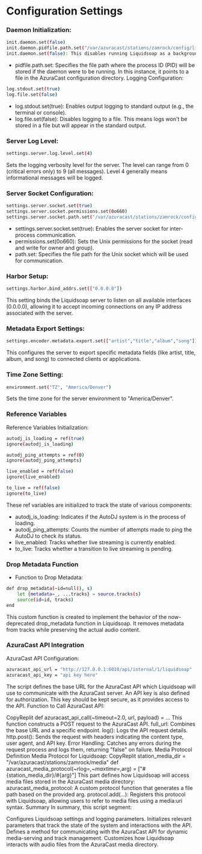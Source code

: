 # Configuration Settings
### Daemon Initialization:

``` bash
init.daemon.set(false)
init.daemon.pidfile.path.set("/var/azuracast/stations/zamrock/config/liquidsoap.pid")
init.daemon.set(false): This disables running Liquidsoap as a background daemon. When set to true, Liquidsoap would run in the background.
```
- pidfile.path.set: Specifies the file path where the process ID (PID) will be stored if the daemon were to be running. In this instance, it points to a file in the AzuraCast configuration directory.
Logging Configuration:

``` bash
log.stdout.set(true)
log.file.set(false)
```
- log.stdout.set(true): Enables output logging to standard output (e.g., the terminal or console).
- log.file.set(false): Disables logging to a file. This means logs won't be stored in a file but will appear in the standard output.
### Server Log Level:

``` bash
settings.server.log.level.set(4)
```
Sets the logging verbosity level for the server. The level can range from 0 (critical errors only) to 9 (all messages). Level 4 generally means informational messages will be logged.
### Server Socket Configuration:

``` bash
settings.server.socket.set(true)
settings.server.socket.permissions.set(0o660)
settings.server.socket.path.set("/var/azuracast/stations/zamrock/config/liquidsoap.sock")
```
- settings.server.socket.set(true): Enables the server socket for inter-process communication.
- permissions.set(0o660): Sets the Unix permissions for the socket (read and write for owner and group).
- path.set: Specifies the file path for the Unix socket which will be used for communication.
### Harbor Setup:

``` bash
settings.harbor.bind_addrs.set(["0.0.0.0"])
```
This setting binds the Liquidsoap server to listen on all available interfaces (0.0.0.0), allowing it to accept incoming connections on any IP address associated with the server.
### Metadata Export Settings:

``` bash
settings.encoder.metadata.export.set(["artist","title","album","song"])
```
This configures the server to export specific metadata fields (like artist, title, album, and song) to connected clients or applications.
### Time Zone Setting:

``` bash
environment.set("TZ", "America/Denver")
```
Sets the time zone for the server environment to "America/Denver".
### Reference Variables
Reference Variables Initialization:
``` bash
autodj_is_loading = ref(true)
ignore(autodj_is_loading)

autodj_ping_attempts = ref(0)
ignore(autodj_ping_attempts)

live_enabled = ref(false)
ignore(live_enabled)

to_live = ref(false)
ignore(to_live)
```
These ref variables are initialized to track the state of various components:
- autodj_is_loading: Indicates if the AutoDJ system is in the process of loading.
- autodj_ping_attempts: Counts the number of attempts made to ping the AutoDJ to check its status.
- live_enabled: Tracks whether live streaming is currently enabled.
- to_live: Tracks whether a transition to live streaming is pending.
### Drop Metadata Function
- Function to Drop Metadata:
``` bash
def drop_metadata(~id=null(), s)
    let {metadata=_, ...tracks} = source.tracks(s)
    source(id=id, tracks)
end
```
This custom function is created to implement the behavior of the now-deprecated drop_metadata function in Liquidsoap. It removes metadata from tracks while preserving the actual audio content.
### AzuraCast API Integration
AzuraCast API Configuration:

``` bash 
azuracast_api_url = "http://127.0.0.1:6010/api/internal/1/liquidsoap"
azuracast_api_key = "api key here"
```
The script defines the base URL for the AzuraCast API which Liquidsoap will use to communicate with the AzuraCast server. An API key is also defined for authorization. This key should be kept secure, as it provides access to the API.
Function to Call AzuraCast API:

CopyReplit
def azuracast_api_call(~timeout=2.0, url, payload) =
    ...
This function constructs a POST request to the AzuraCast API.
full_url: Combines the base URL and a specific endpoint.
log(): Logs the API request details.
http.post(): Sends the request with headers indicating the content type, user agent, and API key.
Error Handling: Catches any errors during the request process and logs them, returning "false" on failure.
Media Protocol Definition
Media Protocol for Liquidsoap:
CopyReplit
station_media_dir = "/var/azuracast/stations/zamrock/media"
def azuracast_media_protocol(~rlog=_,~maxtime=_,arg) =
    ["#{station_media_dir}/#{arg}"]
This part defines how Liquidsoap will access media files stored in the AzuraCast media directory:
azuracast_media_protocol: A custom protocol function that generates a file path based on the provided arg.
protocol.add(...): Registers this protocol with Liquidsoap, allowing users to refer to media files using a media:uri syntax.
Summary
In summary, this script segment:

Configures Liquidsoap settings and logging parameters.
Initializes relevant parameters that track the state of the system and interactions with the API.
Defines a method for communicating with the AzuraCast API for dynamic media-serving and track management.
Customizes how Liquidsoap interacts with audio files from the AzuraCast media directory.
